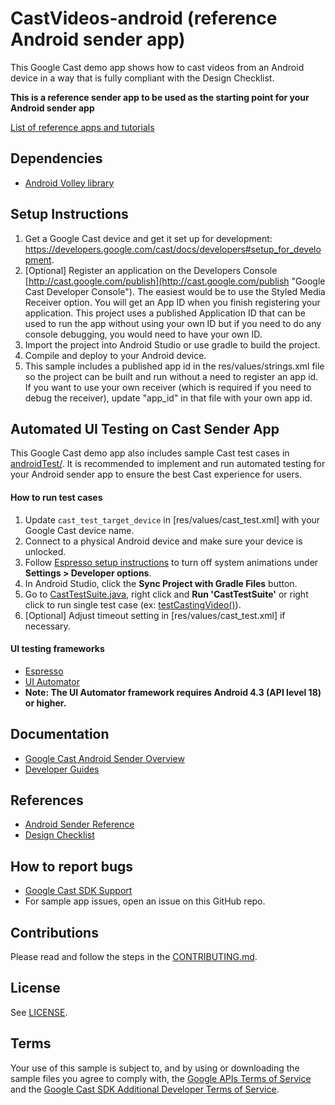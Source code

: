 # CastVideos-android  (reference Android sender app)

This Google Cast demo app shows how to cast videos from an Android device in a way that is fully compliant with the Design Checklist.

**This is a reference sender app to be used as the starting point for your Android sender app**

[List of reference apps and tutorials](https://developers.google.com/cast/docs/downloads)

## Dependencies
* [Android Volley library](https://github.com/google/volley)

## Setup Instructions
1. Get a Google Cast device and get it set up for development: https://developers.google.com/cast/docs/developers#setup_for_development.
2. [Optional] Register an application on the Developers Console [http://cast.google.com/publish](http://cast.google.com/publish "Google Cast Developer Console").
  The easiest would be to use the Styled Media Receiver option. You will get an App ID when you finish registering your application. This project uses a
  published Application ID that can be used to run the app without using your own ID but if you need to do any console debugging, you would need to have your own ID.
3. Import the project into Android Studio or use gradle to build the project.
4. Compile and deploy to your Android device.
5. This sample includes a published app id in the res/values/strings.xml file so the project can be built and run without a need
  to register an app id. If you want to use your own receiver (which is required if you need to debug the receiver),
  update "app_id" in that file with your own app id.

## Automated UI Testing on Cast Sender App
This Google Cast demo app also includes sample Cast test cases in [androidTest/](androidTest/com/google/sample/cast/refplayer/).
It is recommended to implement and run automated testing for your Android sender app to ensure the best Cast experience for users.

#### How to run test cases
1. Update `cast_test_target_device` in [res/values/cast_test.xml] with your Google Cast device name.
2. Connect to a physical Android device and make sure your device is unlocked.
3. Follow [Espresso setup instructions](https://developer.android.com/training/testing/espresso/setup#set-up-environment) to turn off system animations under **Settings > Developer options**.
4. In Android Studio, click the **Sync Project with Gradle Files** button.
5. Go to [CastTestSuite.java](androidTest/com/google/sample/cast/refplayer/CastTestSuite.java), right click and **Run 'CastTestSuite'** or right click to run single test case (ex: [testCastingVideo()](androidTest/com/google/sample/cast/refplayer/BasicCastUITest.java)).
6. \[Optional\] Adjust timeout setting in [res/values/cast_test.xml] if necessary.

#### UI testing frameworks
* [Espresso](https://developer.android.com/training/testing/espresso/)
* [UI Automator](https://developer.android.com/training/testing/ui-automator)
* **Note: The UI Automator framework requires Android 4.3 (API level 18) or higher.**

## Documentation
* [Google Cast Android Sender Overview](https://developers.google.com/cast/docs/android_sender/)
* [Developer Guides](https://developers.google.com/cast/docs/developers)

## References
* [Android Sender Reference](https://developers.google.com/cast/docs/reference/android/packages)
* [Design Checklist](http://developers.google.com/cast/docs/design_checklist)

## How to report bugs
* [Google Cast SDK Support](https://developers.google.com/cast/support)
* For sample app issues, open an issue on this GitHub repo.

## Contributions
Please read and follow the steps in the [CONTRIBUTING.md](CONTRIBUTING.md).

## License
See [LICENSE](LICENSE).

## Terms
Your use of this sample is subject to, and by using or downloading the sample files you agree to comply with, the [Google APIs Terms of Service](https://developers.google.com/terms/) and the [Google Cast SDK Additional Developer Terms of Service](https://developers.google.com/cast/docs/terms/).
